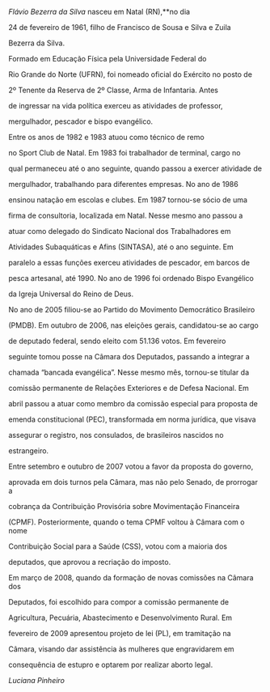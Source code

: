 

*Flávio Bezerra da Silva* nasceu em Natal (RN),**no dia

24 de fevereiro de 1961, filho de Francisco de Sousa e Silva e Zuila

Bezerra da Silva.



 Formado em Educação Física pela Universidade Federal do

Rio Grande do Norte (UFRN), foi nomeado oficial do Exército no posto de

2º Tenente da Reserva de 2º Classe, Arma de Infantaria. Antes

de ingressar na vida política exerceu as atividades de professor,

mergulhador, pescador e bispo evangélico.



 Entre os anos de 1982 e 1983 atuou como técnico de remo

no Sport Club de Natal. Em 1983 foi trabalhador de terminal, cargo no

qual permaneceu até o ano seguinte, quando passou a exercer atividade de

mergulhador, trabalhando para diferentes empresas. No ano de 1986

ensinou natação em escolas e clubes. Em 1987 tornou-se sócio de uma

firma de consultoria, localizada em Natal. Nesse mesmo ano passou a

atuar como delegado do Sindicato Nacional dos Trabalhadores em

Atividades Subaquáticas e Afins (SINTASA), até o ano seguinte. Em

paralelo a essas funções exerceu atividades de pescador, em barcos de

pesca artesanal, até 1990. No ano de 1996 foi ordenado Bispo Evangélico

da Igreja Universal do Reino de Deus.



No ano de 2005 filiou-se ao Partido do Movimento Democrático Brasileiro

(PMDB). Em outubro de 2006, nas eleições gerais, candidatou-se ao cargo

de deputado federal, sendo eleito com 51.136 votos. Em fevereiro

seguinte tomou posse na Câmara dos Deputados, passando a integrar a

chamada “bancada evangélica”. Nesse mesmo mês, tornou-se titular da

comissão permanente de Relações Exteriores e de Defesa Nacional. Em

abril passou a atuar como membro da comissão especial para proposta de

emenda constitucional (PEC), transformada em norma jurídica, que visava

assegurar o registro, nos consulados, de brasileiros nascidos no

estrangeiro.



Entre setembro e outubro de 2007 votou a favor da proposta do governo,

aprovada em dois turnos pela Câmara, mas não pelo Senado, de prorrogar a

cobrança da Contribuição Provisória sobre Movimentação Financeira

(CPMF). Posteriormente, quando o tema CPMF voltou à Câmara com o nome

Contribuição Social para a Saúde (CSS), votou com a maioria dos

deputados, que aprovou a recriação do imposto.



Em março de 2008, quando da formação de novas comissões na Câmara dos

Deputados, foi escolhido para compor a comissão permanente de

Agricultura, Pecuária, Abastecimento e Desenvolvimento Rural. Em

fevereiro de 2009 apresentou projeto de lei (PL), em tramitação na

Câmara, visando dar assistência às mulheres que engravidarem em

consequência de estupro e optarem por realizar aborto legal.



*Luciana Pinheiro*



